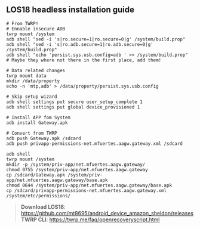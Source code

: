 ## LOS18 headless installation guide
```shell
# From TWRP!
# Ennable insecure ADB
twrp mount /system
adb shell "sed -i 's|ro.secure=1|ro.secure=0|g' /system/build.prop"
adb shell "sed -i 's|ro.adb.secure=1|ro.adb.secure=0|g' /system/build.prop"
adb shell "echo 'persist.sys.usb.config=adb ' >> /system/build.prop"
# Maybe they where not there in the first place, add them!

# Data related changes
twrp mount data
mkdir /data/property
echo -n 'mtp,adb' > /data/property/persist.sys.usb.config

# Skip setup wizard
adb shell settings put secure user_setup_complete 1
adb shell settings put global device_provisioned 1

# Install APP fom System
adb install Gateway.apk

# Convert from TWRP
adb push Gateway.apk /sdcard
adb push privapp-permissions-net.mfuertes.aagw.gateway.xml /sdcard

adb shell
twrp mount /system
mkdir -p /system/priv-app/net.mfuertes.aagw.gateway/
chmod 0755 /system/priv-app/net.mfuertes.aagw.gateway
cp /sdcard/Gateway.apk /system/priv-app/net.mfuertes.aagw.gateway/base.apk
chmod 0644 /system/priv-app/net.mfuertes.aagw.gateway/base.apk
cp /sdcard/privapp-permissions-net.mfuertes.aagw.gateway.xml /system/etc/permissions/
```

> **Download LOS18**: https://github.com/mt8695/android_device_amazon_sheldon/releases <br/> 
> **TWRP CLI**: https://twrp.me/faq/openrecoveryscript.html
